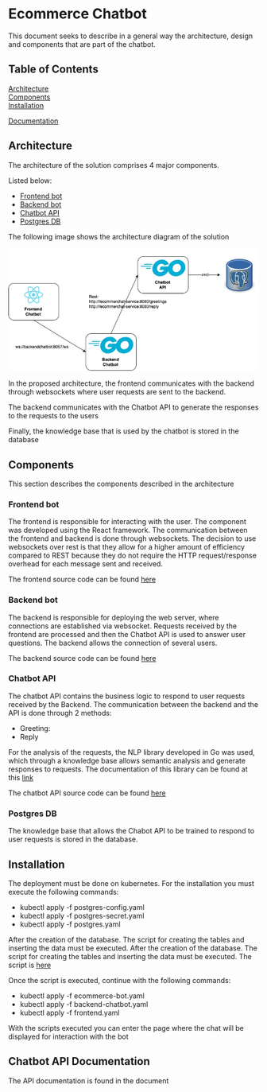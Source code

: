 # Ecommerce Chatbot

This document seeks to describe in a general way the architecture, design and components that are part of the chatbot.

## Table of Contents  
[Architecture](#architecture)  
[Components](#components)  
[Installation](#installation)

[Documentation](#documentation)  
<a name="architecture"/>
## Architecture
The architecture of the solution comprises 4 major components.

Listed below:

* [Frontend bot](#frontend)  
* [Backend bot](#backend) 
* [Chatbot API](#chatbot) 
* [Postgres DB](#postgres) 

The following image shows the architecture diagram of the solution

![alt text](https://github.com/mariomateusg/ecommerce-chatbot/blob/main/Architecture.jpg?raw=true)

In the proposed architecture, the frontend communicates with the backend through websockets where user requests are sent to the backend.

The backend communicates with the Chatbot API to generate the responses to the requests to the users

Finally, the knowledge base that is used by the chatbot is stored in the database

<a name="components"/>

## Components

This section describes the components described in the architecture

<a name="frontend"/>

### Frontend bot

The frontend is responsible for interacting with the user. The component was developed using the React framework.
The communication between the frontend and backend is done through websockets.
The decision to use websockets over rest is that they allow for a higher amount of efficiency compared to REST because they do not require the HTTP request/response overhead for each message sent and received.

The frontend source code can be found [here](https://github.com/mariomateusg/frontend-chatbot)

<a name="backend"/>

### Backend bot

The backend is responsible for deploying the web server, where connections are established via websocket. Requests received by the frontend are processed and then the Chatbot API is used to answer user questions. The backend allows the connection of several users.

The backend source code can be found [here](https://github.com/mariomateusg/backend-chatbot)

<a name="chatbot"/>

### Chatbot API

The chatbot API contains the business logic to respond to user requests received by the Backend. The communication between the backend and the API is done through 2 methods:

* Greeting: 
* Reply


For the analysis of the requests, the NLP library developed in Go was used, which through a knowledge base allows semantic analysis and generate responses to requests. The documentation of this library can be found at this [link](https://github.com/james-bowman/nlp)

The chatbot API source code can be found [here](https://github.com/mariomateusg/ecommerce-chatbot)

<a name="postgres"/>

### Postgres DB

The knowledge base that allows the Chabot API to be trained to respond to user requests is stored in the database.

<a name="installation"/>

## Installation

The deployment must be done on kubernetes. For the installation you must execute the following commands:

* kubectl apply -f postgres-config.yaml
* kubectl apply -f postgres-secret.yaml
* kubectl apply -f postgres.yaml

After the creation of the database. The script for creating the tables and inserting the data must be executed. After the creation of the database. The script for creating the tables and inserting the data must be executed. The script is [here](https://github.com/mariomateusg/ecommerce-chatbot/blob/main/database/models.sql)

Once the script is executed, continue with the following commands:

* kubectl apply -f ecommerce-bot.yaml
* kubectl apply -f backend-chatbot.yaml
* kubectl apply -f frontend.yaml

With the scripts executed you can enter the page where the chat will be displayed for interaction with the bot

<a name="documentation"/>

## Chatbot API Documentation

The API documentation is found in the document


